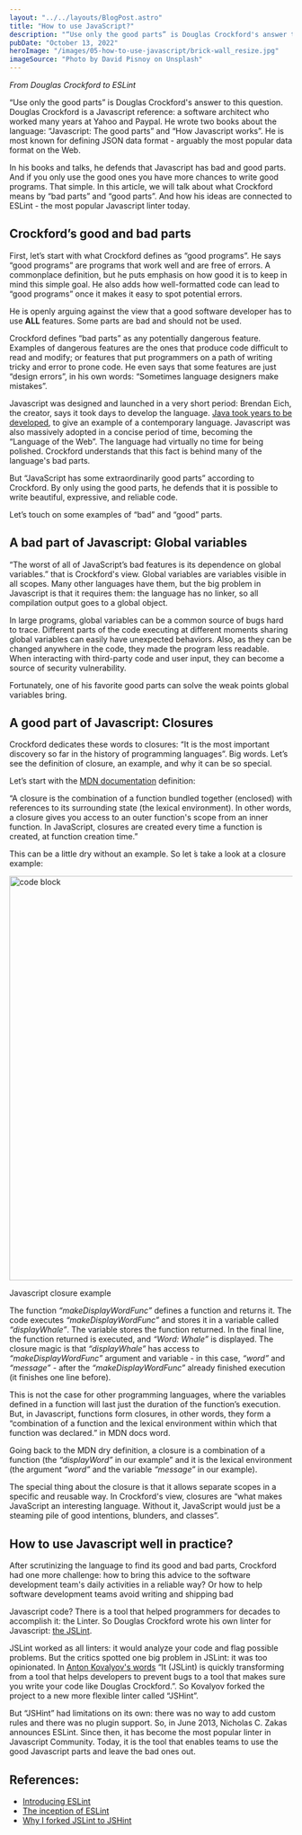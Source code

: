 ```yaml
---
layout: "../../layouts/BlogPost.astro"
title: "How to use JavaScript?"
description: "“Use only the good parts” is Douglas Crockford's answer to this question. Douglas Crockford is a Javascript reference: a software architect who worked many years at Yahoo and Paypal. He wrote two books about the language: “Javascript: The good parts” and “How Javascript works”. He is most known for defining JSON data format - arguably the most popular data format on the Web. "
pubDate: "October 13, 2022"
heroImage: "/images/05-how-to-use-javascript/brick-wall_resize.jpg"
imageSource: "Photo by David Pisnoy on Unsplash"
---
```


<em>From Douglas Crockford to ESLint</em>

“Use only the good parts” is Douglas Crockford's answer to this question. Douglas Crockford is a Javascript reference: a software architect who worked many years at Yahoo and Paypal. He wrote two books about the language: “Javascript: The good parts” and “How Javascript works”. He is most known for defining JSON data format - arguably the most popular data format on the Web.

In his books and talks, he defends that Javascript has bad and good parts. And if you only use the good ones you have more chances to write good programs. That simple. In this article, we will talk about what Crockford means by “bad parts” and “good parts”. And how his ideas are connected to ESLint - the most popular Javascript linter today.

## **Crockford’s good and bad parts**

First, let’s start with what Crockford defines as “good programs”. He says “good programs” are programs that work well and are free of errors. A commonplace definition, but he puts emphasis on how good it is to keep in mind this simple goal. He also adds how well-formatted code can lead to “good programs” once it makes it easy to spot potential errors.

He is openly arguing against the view that a good software developer has to use <strong>ALL</strong> features. Some parts are bad and should not be used.

Crockford defines “bad parts” as any potentially dangerous feature. Examples of dangerous features are the ones that produce code difficult to read and modify; or features that put programmers on a path of writing tricky and error to prone code. He even says that some features are just “design errors”, in his own words: “Sometimes language designers make mistakes”.

Javascript was designed and launched in a very short period: Brendan Eich, the creator, says it took days to develop the language. <a target="_blank" class="underline" href="https://web.archive.org/web/20050420081440/http://java.sun.com/features/1998/05/birthday.html">Java took years to be developed</a>, to give an example of a contemporary language. Javascript was also massively adopted in a concise period of time, becoming the “Language of the Web”. The language had virtually no time for being polished. Crockford understands that this fact is behind many of the language's bad parts.

But “JavaScript has some extraordinarily good parts” according to Crockford. By only using the good parts, he defends that it is possible to write beautiful, expressive, and reliable code.

Let’s touch on some examples of “bad” and “good” parts.

## **A bad part of Javascript: Global variables**

“The worst of all of JavaScript’s bad features is its dependence on global variables.” that is Crockford's view. Global variables are variables visible in all scopes. Many other languages have them, but the big problem in Javascript is that it requires them: the language has no linker, so all compilation output goes to a global object.

In large programs, global variables can be a common source of bugs hard to trace. Different parts of the code executing at different moments sharing global variables can easily have unexpected behaviors. Also, as they can be changed anywhere in the code, they made the program less readable. When interacting with third-party code and user input, they can become a source of security vulnerability.

Fortunately, one of his favorite good parts can solve the weak points global variables bring.

## **A good part of Javascript: Closures**

Crockford dedicates these words to closures: “It is the most important discovery so far in the history of programming languages”. Big words. Let’s see the definition of closure, an example, and why it can be so special.

Let’s start with the <a target="_blank" class="underline" href="https://developer.mozilla.org/en-US/docs/Web/JavaScript/Closures">MDN documentation</a> definition:

“A closure is the combination of a function bundled together (enclosed) with references to its surrounding state (the lexical environment). In other words, a closure gives you access to an outer function's scope from an inner function. In JavaScript, closures are created every time a function is created, at function creation time.”

This can be a little dry without an example. So let ́s take a look at a closure example:

<img width="720" src="/images/05-how-to-use-javascript/closure.png" alt="code block">
<p class="italic text-xs">Javascript closure example</p>

The function <em>“makeDisplayWordFunc”</em> defines a function and returns it. The code executes <em>“makeDisplayWordFunc”</em> and stores it in a variable called <em>“displayWhale”</em>. The variable stores the function returned. In the final line, the function returned is executed, and <em>“Word: Whale”</em> is displayed. The closure magic is that <em>“displayWhale”</em> has access to <em>“makeDisplayWordFunc”</em> argument and variable - in this case, <em>“word”</em> and <em>“message”</em> - after the <em>“makeDisplayWordFunc”</em> already finished execution (it finishes one line before).

This is not the case for other programming languages, where the variables defined in a function will last just the duration of the function’s execution. But, in Javascript, functions form closures, in other words, they form a “combination of a function and the lexical environment within which that function was declared.” in MDN docs word.

Going back to the MDN dry definition, a closure is a combination of a function (the <em>“displayWord”</em> in our example” and it is the lexical environment (the argument <em>“word”</em> and the variable <em>“message”</em> in our example).

The special thing about the closure is that it allows separate scopes in a specific and reusable way. In Crockford's view, closures are “what makes JavaScript an interesting language. Without it, JavaScript would just be a steaming pile of good intentions, blunders, and classes”.

## **How to use Javascript well in practice?**

After scrutinizing the language to find its good and bad parts, Crockford had one more challenge: how to bring this advice to the software development team's daily activities in a reliable way? Or how to help software development teams avoid writing and shipping bad

Javascript code? There is a tool that helped programmers for decades to accomplish it: the Linter. So Douglas Crockford wrote his own linter for Javascript: <a target="_blank" class="underline" href="https://www.jslint.com/">the JSLint</a>.

JSLint worked as all linters: it would analyze your code and flag possible problems. But the critics spotted one big problem in JSLint: it was too opinionated. In <a target="_blank" class="underline" href="https://anton.medium.com/why-i-forked-jslint-to-jshint-73a72fd3612">Anton Kovalyov's words</a> “It (JSLint) is quickly transforming from a tool that helps developers to prevent bugs to a tool that makes sure you write your code like Douglas Crockford.”. So Kovalyov forked the project to a new more flexible linter called “JSHint”.

But “JSHint” had limitations on its own: there was no way to add custom rules and there was no plugin support. So, in June 2013, Nicholas C. Zakas announces ESLint. Since then, it has become the most popular linter in Javascript Community. Today, it is the tool that enables teams to use the good Javascript parts and leave the bad ones out.

## **References:**

<ul class="list-disc">

<li>
<a href="https://humanwhocodes.com/blog/2013/07/16/introducing-eslint/" class="underline" target="_blank">Introducing ESLint</a>
</li>

<li>
<a href="https://eslint.org/blog/2021/11/the-inception-of-eslint/" class="underline" target="_blank">The inception of ESLint</a>
</li>

<li>
<a href="https://anton.medium.com/why-i-forked-jslint-to-jshint-73a72fd3612" class="underline" target="_blank">Why I forked JSLint to JSHint</a>
</li>

</ul>
